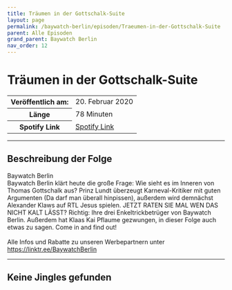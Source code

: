 ```yaml
---
title: Träumen in der Gottschalk-Suite
layout: page
permalink: /baywatch-berlin/episoden/Traeumen-in-der-Gottschalk-Suite
parent: Alle Episoden
grand_parent: Baywatch Berlin
nav_order: 12
---
```


# Träumen in der Gottschalk-Suite
<table class="resp-table dcf-table dcf-table-responsive dcf-table-bordered dcf-table-striped dcf-w-100%">
                    <tbody>
                        <tr>
                            <th scope="row">Veröffentlich am:</th>
                            <td data-label="Veröffentlich am:">20. Februar 2020</td>
                        </tr>
                        <tr>
                            <th scope="row">Länge </th>
                            <td data-label="Länge ">78 Minuten</td>
                        </tr><tr>
                                <th scope="row">Spotify Link</th>
                                <td data-label="Spotify Link"><a href="https://open.spotify.com/episode/1TMpa9FTI2DMVVH8nKOgRd">Spotify Link</a></td>
                            </tr></tbody>
                </table>

***

## Beschreibung der Folge

<div>
Baywatch Berlin <br> Baywatch Berlin klärt heute die große Frage: Wie sieht es im Inneren von Thomas Gottschalk aus? Prinz Lundt überzeugt Karneval-Kritiker mit guten Argumenten (Da darf man überall hinpissen), außerdem wird demnächst Alexander Klaws auf RTL Jesus spielen. JETZT RATEN SIE MAL WEN DAS NICHT KALT LÄSST? Richtig: Ihre drei Enkeltrickbetrüger von Baywatch Berlin. Außerdem hat Klaas Kai Pflaume gezwungen, in dieser Folge auch etwas zu sagen. Come in and find out! <br>  <br> Alle Infos und Rabatte zu unseren Werbepartnern unter <a href="https://linktr.ee/BaywatchBerlin">https://linktr.ee/BaywatchBerlin</a>  
</div>

***

## Keine Jingles gefunden